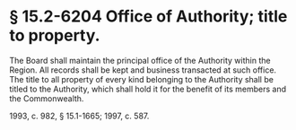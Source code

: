 # § 15.2-6204 Office of Authority; title to property.

<p>The Board shall maintain the principal office of the Authority within the Region. All records shall be kept and business transacted at such office. The title to all property of every kind belonging to the Authority shall be titled to the Authority, which shall hold it for the benefit of its members and the Commonwealth.</p><p>1993, c. 982, § 15.1-1665; 1997, c. 587.</p>